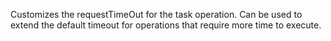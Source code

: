 Customizes the requestTimeOut for the task operation. Can be used to extend the default timeout
		for operations that require more time to execute.